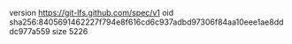 version https://git-lfs.github.com/spec/v1
oid sha256:8405691462227f794e8f616cd6c937adbd97306f84aa10eee1ae8dddc977a559
size 5226
